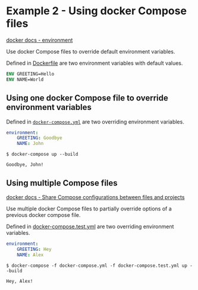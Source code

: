 # Example 2 - Using docker Compose files

[docker docs - environment](https://docs.docker.com/compose/compose-file/#environment)

Use docker Compose files to override default environment variables.

Defined in [Dockerfile](Dockerfile) are two environment variables with default values.

```Dockerfile
ENV GREETING=Hello
ENV NAME=World
```

## Using one docker Compose file to override environment variables

Defined in [`docker-compose.yml`](docker-compose.yml) are two overriding environment variables.

```yml
environment:
    GREETING: Goodbye
    NAME: John
```

`$ docker-compose up --build`

```
Goodbye, John!
```

## Using multiple Compose files

[docker docs - Share Compose configurations between files and projects](https://docs.docker.com/compose/extends/)

Use multiple docker Compose files to partially override options of a previous docker compose file.

Defined in [docker-compose.test.yml](docker-compose.test.yml) are two overriding environment variables.

```yml
environment:
    GREETING: Hey
    NAME: Alex
```

`$ docker-compose -f docker-compose.yml -f docker-compose.test.yml up --build`

```
Hey, Alex!
```